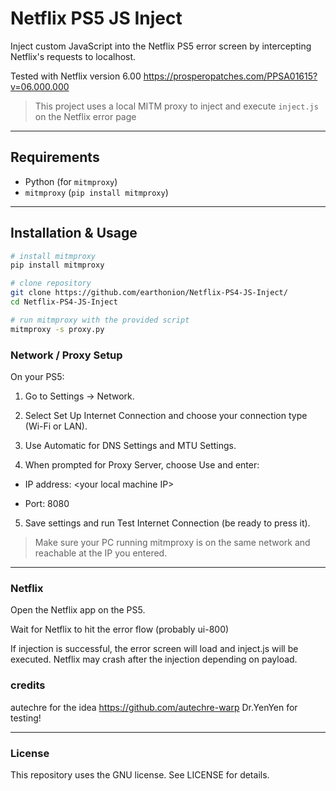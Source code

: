 # Netflix PS5 JS Inject

Inject custom JavaScript into the Netflix PS5 error screen by intercepting Netflix's requests to localhost.

Tested with Netflix version 6.00 https://prosperopatches.com/PPSA01615?v=06.000.000

> This project uses a local MITM proxy to inject and execute `inject.js` on the Netflix error page

---

## Requirements

- Python (for `mitmproxy`)
- `mitmproxy` (`pip install mitmproxy`)

---

## Installation & Usage

```bash
# install mitmproxy
pip install mitmproxy

# clone repository
git clone https://github.com/earthonion/Netflix-PS4-JS-Inject/
cd Netflix-PS4-JS-Inject

# run mitmproxy with the provided script
mitmproxy -s proxy.py


```

### Network / Proxy Setup

On your PS5:

1. Go to Settings → Network.


2. Select Set Up Internet Connection and choose your connection type (Wi-Fi or LAN).


3. Use Automatic for DNS Settings and MTU Settings.


4. When prompted for Proxy Server, choose Use and enter:

- IP address: \<your local machine IP\>

- Port: 8080



5. Save settings and run Test Internet Connection (be ready to press it).



> Make sure your PC running mitmproxy is on the same network and reachable at the IP you entered.




---

### Netflix

Open the Netflix app on the PS5.

Wait for Netflix to hit the error flow (probably ui-800)

If injection is successful, the error screen will load and inject.js will be executed. Netflix may crash after the injection depending on payload.

### credits 

autechre for the idea https://github.com/autechre-warp
Dr.YenYen for testing!

---
### License

This repository uses the GNU license. See LICENSE for details.
